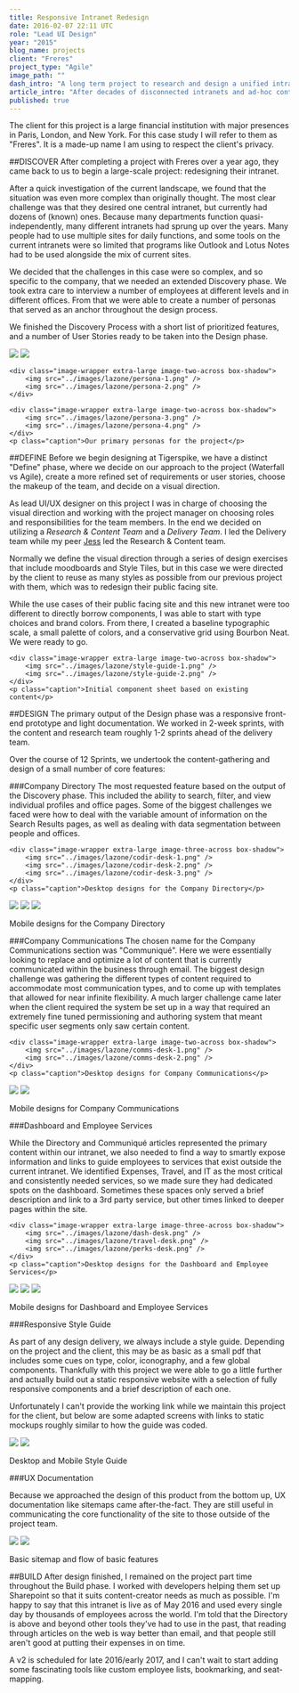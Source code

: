 ```yaml
---
title: Responsive Intranet Redesign  
date: 2016-02-07 22:11 UTC  
role: "Lead UI Design"  
year: "2015"  
blog_name: projects  
client: "Freres"  
project_type: "Agile"  
image_path: ""  
dash_intro: "A long term project to research and design a unified intranet service for a global investment firm"  
article_intro: "After decades of disconnected intranets and ad-hoc content organization, financial services company 'Freres' commissioned us to begin the process of creating one service to help consolidate employee needs across the world"
published: true
---
```


The client for this project is a large financial institution with major presences in Paris, London, and New York. For this case study I will refer to them as "Freres". It is a made-up name I am using to respect the client's privacy.

##DISCOVER
After completing a project with Freres over a year ago, they came back to us to begin a large-scale project: redesigning their intranet.

After a quick investigation of the current landscape, we found that the situation was even more complex than originally thought. The most clear challenge was that they desired one central intranet, but currently had dozens of (known) ones. Because many departments function quasi-independently, many different intranets had sprung up over the years. Many people had to use multiple sites for daily functions, and some tools on the current intranets were so limited that programs like Outlook and Lotus Notes had to be used alongside the mix of current sites.

We decided that the challenges in this case were so complex, and so specific to the company, that we needed an extended Discovery phase. We took extra care to interview a number of employees at different levels and in different offices. From that we were able to create a number of personas that served as an anchor throughout the design process.

We finished the Discovery Process with a short list of prioritized features, and a number of User Stories ready to be taken into the Design phase.

<div class="image-wrapper large image-two-across box-shadow">
    <img src="../images/lazone/user-research-1.png" />
    <img src="../images/lazone/user-research-2.png" />
</div>

<div class="gray-bg-wrapper">

    <div class="image-wrapper extra-large image-two-across box-shadow">
        <img src="../images/lazone/persona-1.png" />
        <img src="../images/lazone/persona-2.png" />
    </div>

    <div class="image-wrapper extra-large image-two-across box-shadow">
        <img src="../images/lazone/persona-3.png" />
        <img src="../images/lazone/persona-4.png" />
    </div>
    <p class="caption">Our primary personas for the project</p>
</div>



##DEFINE
Before we begin designing at Tigerspike, we have a distinct "Define" phase, where we decide on our approach to the project (Waterfall vs Agile), create a more refined set of requirements or user stories, choose the makeup of the team, and decide on a visual direction.

As lead UI/UX designer on this project I was in charge of choosing the visual direction and working with the project manager on choosing roles and responsibilities for the team members. In the end we decided on utilizing a *Research & Content Team* and a *Delivery Team*. I led the Delivery team while my peer [Jess](http://www.jessdale.com/) led the Research & Content team.

Normally we define the visual direction through a series of design exercises that include moodboards and Style Tiles, but in this case we were directed by the client to reuse as many styles as possible from our previous project with them, which was to redesign their public facing site.

While the use cases of their public facing site and this new intranet were too different to directly borrow components, I was able to start with type choices and brand colors. From there, I created a baseline typographic scale, a small palette of colors, and a conservative grid using Bourbon Neat. We were ready to go.

<div class="gray-bg-wrapper">

    <div class="image-wrapper extra-large image-two-across box-shadow">
        <img src="../images/lazone/style-guide-1.png" />
        <img src="../images/lazone/style-guide-2.png" />
    </div>
    <p class="caption">Initial component sheet based on existing content</p>
</div>

##DESIGN
The primary output of the Design phase was a responsive front-end prototype and light documentation. We worked in 2-week sprints, with the content and research team roughly 1-2 sprints ahead of the delivery team.

Over the course of 12 Sprints, we undertook the content-gathering and design of a small number of core features:

###Company Directory
The most requested feature based on the output of the Discovery phase. This included the ability to search, filter, and view individual profiles and office pages. Some of the biggest challenges we faced were how to deal with the variable amount of information on the Search Results pages, as well as dealing with data segmentation between people and offices.

<div class="gray-bg-wrapper">

    <div class="image-wrapper extra-large image-three-across box-shadow">
        <img src="../images/lazone/codir-desk-1.png" />
        <img src="../images/lazone/codir-desk-2.png" />
        <img src="../images/lazone/codir-desk-3.png" />
    </div>
    <p class="caption">Desktop designs for the Company Directory</p>
</div>

<div class="image-wrapper image-three-across box-shadow gray-bg">
    <img src="../images/lazone/codir-mobile-1.png" />
    <img src="../images/lazone/codir-mobile-2.png" />
    <img src="../images/lazone/codir-mobile-3.png" />
    <p class="caption">Mobile designs for the Company Directory</p>
</div>

###Company Communications
The chosen name for the Company Communications section was "Communiqué". Here we were essentially looking to replace and optimize a lot of content that is currently communicated within the business through email. The biggest design challenge was gathering the different types of content required to accommodate most communication types, and to come up with templates that allowed for near infinite flexibility. A much larger challenge came later when the client required the system be set up in a way that required an extremely fine tuned permissioning and authoring system that meant specific user segments only saw certain content.

<div class="gray-bg-wrapper">

    <div class="image-wrapper extra-large image-two-across box-shadow">
        <img src="../images/lazone/comms-desk-1.png" />
        <img src="../images/lazone/comms-desk-2.png" />
    </div>
    <p class="caption">Desktop designs for Company Communications</p>
</div>


<div class="image-wrapper small image-two-across box-shadow gray-bg">
    <img src="../images/lazone/comms-mobile-1.png" />
    <img src="../images/lazone/comms-mobile-2.png" />
    <p class="caption">Mobile designs for Company Communications</p>
</div>

###Dashboard and Employee Services

While the Directory and Communiqué articles represented the primary content within our intranet, we also needed to find a way to smartly expose information and links to guide employees to services that exist outside the current intranet. We identified Expenses, Travel, and IT as the most critical and consistently needed services, so we made sure they had dedicated spots on the dashboard. Sometimes these spaces only served a brief description and link to a 3rd party service, but other times linked to deeper pages within the site.

<div class="gray-bg-wrapper">

    <div class="image-wrapper extra-large image-three-across box-shadow">
        <img src="../images/lazone/dash-desk.png" />
        <img src="../images/lazone/travel-desk.png" />
        <img src="../images/lazone/perks-desk.png" />
    </div>
    <p class="caption">Desktop designs for the Dashboard and Employee Services</p>
</div>


<div class="image-wrapper image-three-across box-shadow gray-bg">
    <img src="../images/lazone/dash-mobile.png" />
    <img src="../images/lazone/travel-mobile.png" />
    <img src="../images/lazone/perks-mobile.png" />
    <p class="caption">Mobile designs for Dashboard and Employee Services</p>
</div>


###Responsive Style Guide

As part of any design delivery, we always include a style guide. Depending on the project and the client, this may be as basic as a small pdf that includes some cues on type, color, iconography, and a few global components. Thankfully with this project we were able to go a little further and actually build out a static responsive website with a selection of fully responsive components and a brief description of each one.

Unfortunately I can't provide the working link while we maintain this project for the client, but below are some adapted screens with links to static mockups roughly similar to how the guide was coded.

<div class="image-wrapper large image-two-across--large-small box-shadow gray-bg">
    <a href="../images/lazone/desktop.live-style-guide.jpg"><img src="../images/lazone/desk.style-guide-preview.jpg" /></a>
    <a href="../images/lazone/mobile.live-style-guide.jpg"><img src="../images/lazone/mobile.style-guide-preview.jpg" /></a>
    <p class="caption">Desktop and Mobile Style Guide</p>
</div>

###UX Documentation

Because we approached the design of this product from the bottom up, UX documentation like sitemaps came after-the-fact. They are still useful in communicating the core functionality of the site to those outside of the project team.

<div class="image-wrapper extra-large box-shadow gray-bg">
    <img src="../images/lazone/sitemap.png" />
    <img src="../images/lazone/core-features.jpg" />
    <p class="caption">Basic sitemap and flow of basic features</p>
</div>


##BUILD
After design finished, I remained on the project part time throughout the Build phase. I worked with developers helping them set up Sharepoint so that it suits content-creator needs as much as possible. I'm happy to say that this intranet is live as of May 2016 and used every single day by thousands of employees across the world. I'm told that the Directory is above and beyond other tools they've had to use in the past, that reading through articles on the web is way better than email, and that people still aren't good at putting their expenses in on time.

A v2 is scheduled for late 2016/early 2017, and I can't wait to start adding some fascinating tools like custom employee lists, bookmarking, and seat-mapping.
